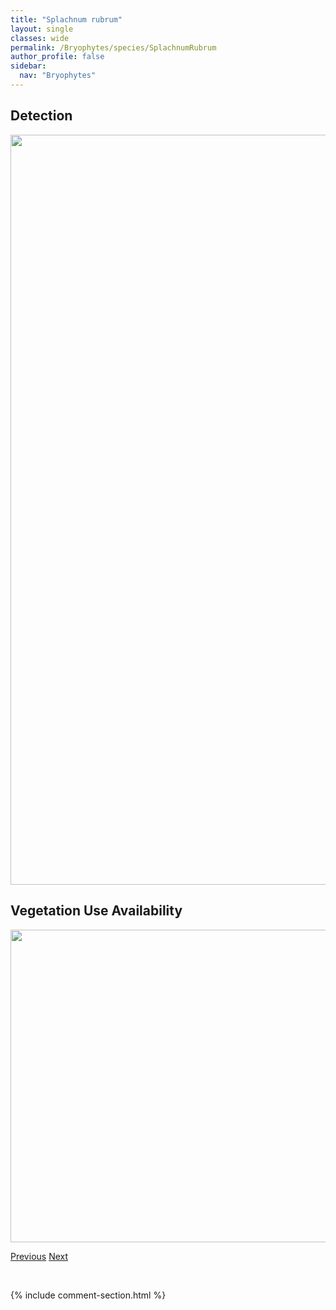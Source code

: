 ```yaml
---
title: "Splachnum rubrum"
layout: single
classes: wide
permalink: /Bryophytes/species/SplachnumRubrum
author_profile: false
sidebar:
  nav: "Bryophytes"
---
```


<h2>Detection</h2>

<a href="https://drive.google.com/uc?export=view&id=1poL7AMAjKX2hNKGyUjkxSX_jtjUaFHnV">
<img src="https://drive.google.com/uc?export=view&id=1poL7AMAjKX2hNKGyUjkxSX_jtjUaFHnV" height = "1200" width = "800">
</a>


<h2>Vegetation Use Availability</h2>

<a href="https://drive.google.com/uc?export=view&id=1DfFE8fP7gAzs-OOn2vRyGBdVxQFQA8Mu">
<img src="https://drive.google.com/uc?export=view&id=1DfFE8fP7gAzs-OOn2vRyGBdVxQFQA8Mu" height = "500" width = "1000">
</a>


<a href="/DevelopmentWebsite/Bryophytes/species/SplachnumLuteum" class="pagination--pager" title="Splachnum luteum">Previous</a> <a href="/DevelopmentWebsite/Bryophytes/species/SplachnumSphaericum" class="pagination--pager" title="Splachnum sphaericum">Next</a>

<p>&nbsp;</p>

{% include comment-section.html %}
